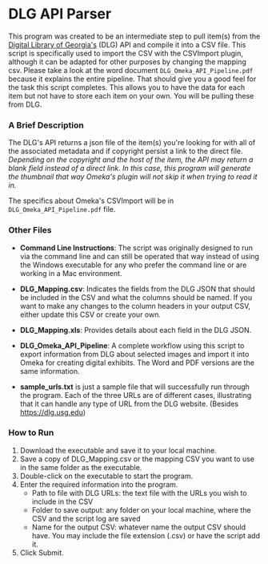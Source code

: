 # DLG API Parser

This program was created to be an intermediate step to pull item(s) from the [Digital Library of Georgia's](https://dlg.usg.edu) (DLG) API and compile it into a CSV file. This script is specifically used to import the CSV with the CSVImport plugin, although it can be adapted for other purposes by changing the mapping csv. Please take a look at the word document `DLG_Omeka_API_Pipeline.pdf` because it explains the entire pipeline. That should give you a good feel for the task this script completes. This allows you to have the data for each item but not have to store each item on your own. You will be pulling these from DLG. 


### A Brief Description
The DLG's API returns a json file of the item(s) you're looking for with all of the
associated metadata and if copyright persist a link to the direct file. *Depending
on the copyright and the host of the item, the API may return a blank field instead
of a direct link. In this case, this program will generate the thumbnail that way
Omeka's plugin will not skip it when trying to read it in.*

The specifics about Omeka's CSVImport will be in `DLG_Omeka_API_Pipeline.pdf` file.

### Other Files
   * **Command Line Instructions**: The script was originally designed to run via the command line and can still be operated that way instead of using the Windows executable for any who prefer the command line or are working in a Mac environment.


   * **DLG_Mapping.csv**: Indicates the fields from the DLG JSON that should be included in the CSV and what the columns should be named. If you want to make any changes to the column headers in your output CSV, either update this CSV or create your own.


   * **DLG_Mapping.xls**: Provides details about each field in the DLG JSON.


   * **DLG_Omeka_API_Pipeline**: A complete workflow using this script to export information from DLG about selected images and import it into Omeka for creating digital exhibits. The Word and PDF versions are the same information.


   * **sample_urls.txt** is just a sample file that will successfully run through the program. Each of the three URLs are of different cases, illustrating that it can handle any type of URL from the DLG website. (Besides https://dlg.usg.edu)

### How to Run
1. Download the executable and save it to your local machine. 
2. Save a copy of DLG_Mapping.csv or the mapping CSV you want to use in the same folder as the executable.
3. Double-click on the executable to start the program.
4. Enter the required information into the program.
   * Path to file with DLG URLs: the text file with the URLs you wish to include in the CSV
   * Folder to save output: any folder on your local machine, where the CSV and the script log are saved
   * Name for the output CSV: whatever name the output CSV should have. You may include the file extension (.csv) or have the script add it.
5. Click Submit.
